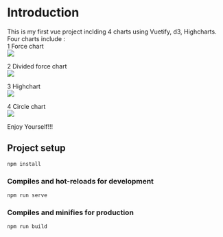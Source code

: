 # Introduction
This is my first vue project inclding 4 charts using Vuetify, d3, Highcharts.  
Four charts include :   
1 Force chart  
![](https://github.com/LonginusJi/VueProject/raw/master/img/ForceChart.png)  

2 Divided force chart  
![](https://github.com/LonginusJi/VueProject/raw/master/img/DividedForce.png)  

3 Highchart   
![](https://github.com/LonginusJi/VueProject/raw/master/img/Highchart.png)  

4 Circle chart  
![](https://github.com/LonginusJi/VueProject/raw/master/img/CircleChart.png)  

Enjoy Yourself!!!

## Project setup
```
npm install
```

### Compiles and hot-reloads for development
```
npm run serve
```

### Compiles and minifies for production
```
npm run build
```


